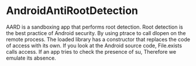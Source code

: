 # AndroidAntiRootDetection

AARD is a sandboxing app that performs root detection. Root detection is the best practice of Android security.
By using ptrace to call dlopen on the remote process. The loaded library has a constructor that replaces the code of access with its own.
If you look at the Android source code, File.exists calls access. If an app tries to check the presence of su, Therefore we emulate its absence.
